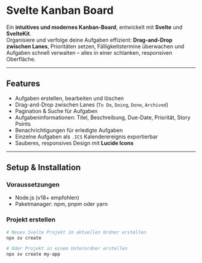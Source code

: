 # Svelte Kanban Board

Ein **intuitives und modernes Kanban-Board**, entwickelt mit **Svelte** und **SvelteKit**.  
Organisiere und verfolge deine Aufgaben effizient: **Drag-and-Drop zwischen Lanes**, 
Prioritäten setzen, Fälligkeitstermine überwachen und
Aufgaben schnell verwalten – alles in einer schlanken, responsiven Oberfläche.

---

## Features

- Aufgaben erstellen, bearbeiten und löschen  
- Drag-and-Drop zwischen Lanes (`To Do`, `Doing`, `Done`, `Archived`)  
- Pagination & Suche für Aufgaben  
- Aufgabeninformationen: Titel, Beschreibung, Due-Date, Priorität, Story Points  
- Benachrichtigungen für erledigte Aufgaben  
- Einzelne Aufgaben als `.ICS` Kalenderereignis exportierbar  
- Sauberes, responsives Design mit **Lucide Icons**  

---

## Setup & Installation

### Voraussetzungen
- Node.js (v18+ empfohlen)  
- Paketmanager: npm, pnpm oder yarn

### Projekt erstellen
```bash
# Neues Svelte Projekt im aktuellen Ordner erstellen
npx sv create

# Oder Projekt in einem Unterordner erstellen
npx sv create my-app
